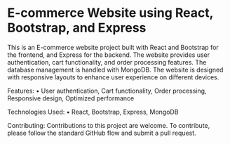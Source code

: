# E-commerce Website using React, Bootstrap, and Express

This is an E-commerce website project built with React and Bootstrap for the frontend, and Express for the backend. The website provides user authentication, cart functionality, and order processing features. The database management is handled with MongoDB. The website is designed with responsive layouts to enhance user experience on different devices.

Features:
•	User authentication, Cart functionality, Order processing, Responsive design,	Optimized performance

Technologies Used:
•	React, Bootstrap, Express, MongoDB

Contributing:
Contributions to this project are welcome. To contribute, please follow the standard GitHub flow and submit a pull request.


